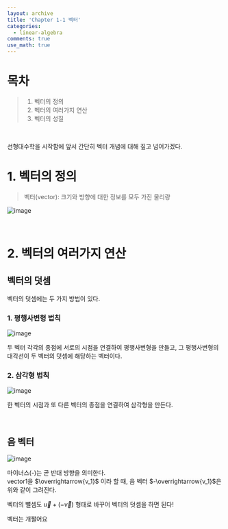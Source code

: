 ```yaml
---
layout: archive
title: 'Chapter 1-1 벡터'
categories:
  - linear-algebra
comments: true
use_math: true
---
```

# 목차
  > 1. 벡터의 정의
  > 2. 벡터의 여러가지 연산
  > 3. 벡터의 성질

<br>

선형대수학을 시작함에 앞서 간단히 벡터 개념에 대해 짚고 넘어가겠다. 

# 1. 벡터의 정의

> 벡터(vector): 크기와 방향에 대한 정보를 모두 가진 물리량

![image](https://github.com/lgwqwer/ce-converter-app/assets/129755540/c1eb16ff-d53b-407c-99c2-92d494b26ff4)

<br>

# 2. 벡터의 여러가지 연산

## 벡터의 덧셈
벡터의 덧셈에는 두 가지 방법이 있다.

### 1. 평행사변형 법칙

![image](https://github.com/lgwqwer/ce-converter-app/assets/129755540/592bae40-c135-4889-bc3f-53a3bfd63cee)

두 벡터 각각의 종점에 서로의 시점을 연결하여 평행사변형을 만들고, 그 평행사변형의 대각선이 두 벡터의 덧셈에 해당하는 벡터이다.

### 2. 삼각형 법칙

![image](https://github.com/lgwqwer/ce-converter-app/assets/129755540/63391920-29c4-424e-9589-68a5da3bf43b)

한 벡터의 시점과 또 다른 벡터의 종점을 연결하여
삼각형을 만든다.

<br>

## 음 벡터
![image](https://github.com/lgwqwer/ce-converter-app/assets/129755540/d7bad76b-1dcd-404c-bdc3-fea9ba543e29)

마이너스(-)는 곧 반대 방향을 의미한다.   
vector1을 $\overrightarrow{v_1}$ 이라 할 때, 음 벡터 $-\overrightarrow{v_1}$은 위와 같이 그려진다. 

벡터의 뺼셈도 $\overrightarrow{u} + (-\overrightarrow{v})$ 형태로 바꾸어 벡터의 덧셈을 하면 된다!

벡터는 개쩔어요

